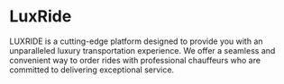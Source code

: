 # LuxRide
 LUXRIDE is a cutting-edge platform designed to provide you with an unparalleled luxury transportation experience. We offer a seamless and convenient way to order rides with professional chauffeurs who are committed to delivering exceptional service.
